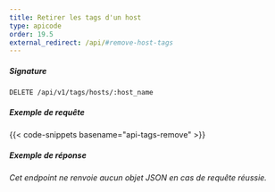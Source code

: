 ```yaml
---
title: Retirer les tags d'un host
type: apicode
order: 19.5
external_redirect: /api/#remove-host-tags
---
```


##### Signature
`DELETE /api/v1/tags/hosts/:host_name`
##### Exemple de requête
{{< code-snippets basename="api-tags-remove" >}}
##### Exemple de réponse
*Cet endpoint ne renvoie aucun objet JSON en cas de requête réussie.*